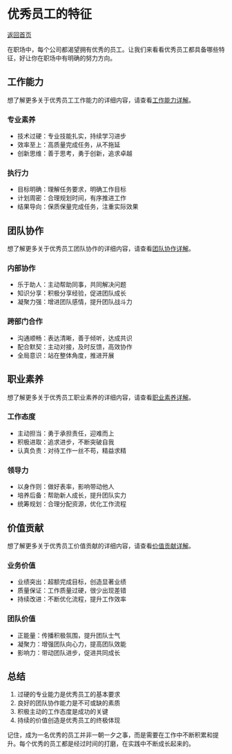 # 优秀员工的特征

[返回首页](../README.md)

在职场中，每个公司都渴望拥有优秀的员工。让我们来看看优秀员工都具备哪些特征，好让你在职场中有明确的努力方向。

## 工作能力

想了解更多关于优秀员工工作能力的详细内容，请查看[工作能力详解](work-ability.md)。

### 专业素养
- 技术过硬：专业技能扎实，持续学习进步
- 效率至上：高质量完成任务，从不拖延
- 创新思维：善于思考，勇于创新，追求卓越

### 执行力
- 目标明确：理解任务要求，明确工作目标
- 计划周密：合理规划时间，有序推进工作
- 结果导向：保质保量完成任务，注重实际效果

## 团队协作

想了解更多关于优秀员工团队协作的详细内容，请查看[团队协作详解](team-collaboration.md)。

### 内部协作
- 乐于助人：主动帮助同事，共同解决问题
- 知识分享：积极分享经验，促进团队成长
- 凝聚力强：增进团队感情，提升团队战斗力

### 跨部门合作
- 沟通顺畅：表达清晰，善于倾听，达成共识
- 配合默契：主动对接，及时反馈，高效协作
- 全局意识：站在整体角度，推进开展

## 职业素养

想了解更多关于优秀员工职业素养的详细内容，请查看[职业素养详解](professional-quality.md)。

### 工作态度
- 主动担当：勇于承担责任，迎难而上
- 积极进取：追求进步，不断突破自我
- 认真负责：对待工作一丝不苟，精益求精

### 领导力
- 以身作则：做好表率，影响带动他人
- 培养后备：帮助新人成长，提升团队实力
- 统筹规划：合理分配资源，优化工作流程

## 价值贡献

想了解更多关于优秀员工价值贡献的详细内容，请查看[价值贡献详解](value-contribution.md)。

### 业务价值
- 业绩突出：超额完成目标，创造显著业绩
- 质量保证：工作质量过硬，很少出现差错
- 持续改进：不断优化流程，提升工作效率

### 团队价值
- 正能量：传播积极氛围，提升团队士气
- 凝聚力：增强团队向心力，提高团队效能
- 影响力：带动团队进步，促进共同成长

## 总结

1. 过硬的专业能力是优秀员工的基本要求
2. 良好的团队协作能力是不可或缺的素质
3. 积极主动的工作态度是成功的关键
4. 持续的价值创造是优秀员工的终极体现

记住，成为一名优秀的员工并非一朝一夕之事，而是需要在工作中不断积累和提升。每个优秀的员工都是经过时间的打磨，在实践中不断成长起来的。